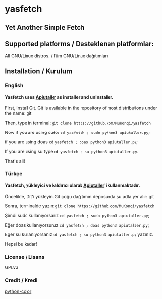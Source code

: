 # yasfetch
## Yet Another Simple Fetch
## Supported platforms / Desteklenen platformlar:
All GNU/Linux distros. / Tüm GNU/Linux dağıtımları.
## Installation / Kurulum
### English
#### Yasfetch uses [Apiutaller](https://github.com/MuKonqi/apiutaller) as installer and uninstaller.
First, install Git. Git is available in the repository of most distributions under the name: git

Then, type in terminal: ```git clone https://github.com/MuKonqi/yasfetch```

Now if you are using sudo: ```cd yasfetch ; sudo python3 apiutaller.py```;

if you are using doas ```cd yasfetch ; doas python3 apiutaller.py```;

If you are using su type ```cd yasfetch ; su python3 apiutaller.py```.

That's all!
### Türkçe
#### Yasfetch, yükleyici ve kaldırıcı olarak [Apiutaller](https://github.com/MuKonqi/apiutaller)'i kullanmaktadır.
Öncelikle, Git'i yükleyin. Git çoğu dağıtımın deposunda şu adla yer alır: git

Sonra, terminalde yazın: ```git clone https://github.com/MuKonqi/yasfetch```

Şimdi sudo kullanıyorsanız ```cd yasfetch ; sudo python3 apiutaller.py```;

Eğer doas kullanıyorsunuz ```cd yasfetch ; doas python3 apiutaller.py```;

Eğer su kullanıyorsanız ```cd yasfetch ; su python3 apiutaller.py``` yazınız.

Hepsi bu kadar!
### License / Lisans
GPLv3
### Credit / Kredi
[python-color](https://github.com/Afacanc38/python-color)

